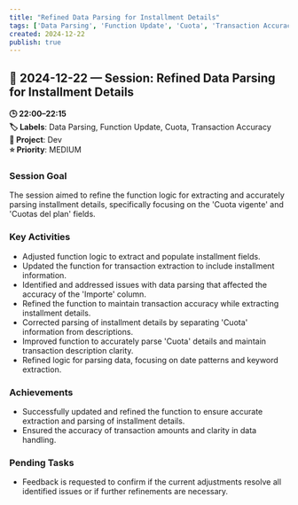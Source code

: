 ```yaml
---
title: "Refined Data Parsing for Installment Details"
tags: ['Data Parsing', 'Function Update', 'Cuota', 'Transaction Accuracy']
created: 2024-12-22
publish: true
---
```


## 📅 2024-12-22 — Session: Refined Data Parsing for Installment Details

**🕒 22:00–22:15**  
**🏷️ Labels**: Data Parsing, Function Update, Cuota, Transaction Accuracy  
**📂 Project**: Dev  
**⭐ Priority**: MEDIUM  


### Session Goal
The session aimed to refine the function logic for extracting and accurately parsing installment details, specifically focusing on the 'Cuota vigente' and 'Cuotas del plan' fields.

### Key Activities
- Adjusted function logic to extract and populate installment fields.
- Updated the function for transaction extraction to include installment information.
- Identified and addressed issues with data parsing that affected the accuracy of the 'Importe' column.
- Refined the function to maintain transaction accuracy while extracting installment details.
- Corrected parsing of installment details by separating 'Cuota' information from descriptions.
- Improved function to accurately parse 'Cuota' details and maintain transaction description clarity.
- Refined logic for parsing data, focusing on date patterns and keyword extraction.

### Achievements
- Successfully updated and refined the function to ensure accurate extraction and parsing of installment details.
- Ensured the accuracy of transaction amounts and clarity in data handling.

### Pending Tasks
- Feedback is requested to confirm if the current adjustments resolve all identified issues or if further refinements are necessary.
